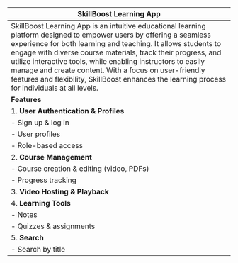| **SkillBoost Learning App**                                                                                                           |
|----------------------------------------------------------------------------------------------------------------------------------------|
| SkillBoost Learning App is an intuitive educational learning platform designed to empower users by offering a seamless experience for both learning and teaching. It allows students to engage with diverse course materials, track their progress, and utilize interactive tools, while enabling instructors to easily manage and create content. With a focus on user-friendly features and flexibility, SkillBoost enhances the learning process for individuals at all levels. |
| **Features**                                                                                                                           |
| 1. **User Authentication & Profiles**                                                                                                  |
|    - Sign up & log in                                                                                                                  |
|    - User profiles                                                                                                                     |
|    - Role-based access                                                                                                                |
| 2. **Course Management**                                                                                                               |
|    - Course creation & editing (video, PDFs)                                                                                           |
|    - Progress tracking                                                                                                                 |
| 3. **Video Hosting & Playback**                                                                                                        |
| 4. **Learning Tools**                                                                                                                 |
|    - Notes                                                                                                                             |
|    - Quizzes & assignments                                                                                                             |
| 5. **Search**                                                                                                                          |
|    - Search by title                                                                                                                  |

